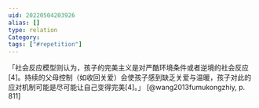```yaml
---
uid: 20220504203926
alias: []
type: relation
Category: 
tags: ["#repetition"]
---
```


「社会反应模型则认为，孩子的完美主义是对严酷环境条件或者逆境的社会反应[4]。持续的父母控制（如收回关爱）会使孩子感到缺乏关爱与温暖，孩子对此的应对机制可能是尽可能让自己变得完美[4]。」 [@wang2013fumukongzhiy, p. 811]
